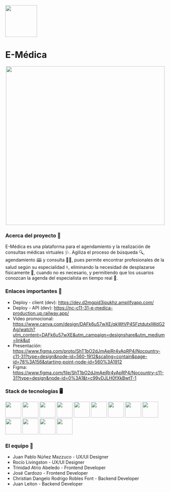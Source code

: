 <div align="left">
  <img src="https://github.com/No-Country/NC-C11-31-E-Medica/assets/108427945/80082a3a-10ac-4cb8-8665-6ab98efbae88" width="100">
</div>

# **E-Médica** #
<div align="center">
  <img src="https://github.com/No-Country/NC-C11-31-E-Medica/assets/108427945/12c125ef-3130-4cde-95d6-1c5be99484db"   width="500">
</div>

### Acerca del proyecto 📜 ###
E-Médica es una plataforma para el agendamiento y la realización de consultas médicas virtuales 🩺. Agiliza el proceso de búsqueda 🔍, agendamiento 🕮 y consulta 👨‍⚕️, pues permite encontrar profesionales de la salud según su especialidad ⚕️, eliminando la necesidad de desplazarse físicamente 🚗, cuando no es necesario, y permitiendo que los usuarios conozcan la agenda del especialista en tiempo real 📆.

### Enlaces importantes 🔗 ###
- Deploy - client (dev): https://dev.d2mgpjd3ipukhz.amplifyapp.com/ 
- Deploy - API (dev): https://nc-c11-31-e-medica-production.up.railway.app/
- Video promocional: https://www.canva.com/design/DAFk6u57wXE/qkWtVP4SFztdutxlWdG2Ag/watch?utm_content=DAFk6u57wXE&utm_campaign=designshare&utm_medium=link&ut
- Presentación: https://www.figma.com/proto/ShT1bO2dJmAejRr4yApRP4/Nocountry-c11-31?type=design&node-id=560-1912&scaling=contain&page-id=78%3A156&starting-point-node-id=560%3A1912
- Figma: https://www.figma.com/file/ShT1bO2dJmAejRr4yApRP4/Nocountry-c11-31?type=design&node-id=0%3A1&t=c99vDJLH0fXkBwtT-1

### Stack de tecnologías 🖥️ ###
<span>
  <img src="https://user-images.githubusercontent.com/108427945/220447577-2d40e53b-d911-4919-9df8-1a832e7264e1.png" width="50" height="50" >
</span>
<span>
  <img src="https://user-images.githubusercontent.com/108427945/220797241-e4531353-02ae-4f36-960e-a90259867b9f.png" width="50" height="50" >
</span>
<span>
  <img src="https://user-images.githubusercontent.com/108427945/220448197-9361ad94-2867-4aca-8bcd-3a4ddb2b499c.png" width="50" height="50" >
</span>
<span>
  <img src="https://user-images.githubusercontent.com/108427945/220448406-7bcd41a4-e0c3-4d97-8901-6ec45c3effa5.png" width="50" height="50" >
</span>
<span>
  <img src="https://github.com/No-Country/NC-C11-31-E-Medica/assets/108427945/a8de593a-fa52-4859-acc8-8fe53ea4ff25" width="50" height="50" >
</span>
<span>
  <img src="https://user-images.githubusercontent.com/108427945/220798061-16bd9b8a-e763-4004-b95a-1bfecd456404.png" width="50" height="50" >
</span>
<span>
  <img src="https://user-images.githubusercontent.com/108427945/220798508-6728ea7d-e461-4df5-a24a-f6a378dca838.png" width="50" height="50" >
</span>
<span>
  <img src="https://user-images.githubusercontent.com/108427945/220450396-5786cd98-e2ce-47e8-b15f-056a251bd01b.png" width="50" height="50" >
</span>
<span>
  <img src="https://user-images.githubusercontent.com/108427945/220450657-a17aca01-f90d-4843-9137-20bca9668a22.png" width="50" height="50" >
</span>
<span>
  <img src="https://user-images.githubusercontent.com/108427945/220451016-cfb63adb-0aa4-493a-bef0-e090e301b3b1.png" width="50" height="50" >
</span>
<span>
  <img src="https://github.com/No-Country/NC-C11-31-E-Medica/assets/108427945/53cf1403-17ad-4dc2-bae2-961cbe4bb179" width="50" height="50" >
</span>
<span>
  <img src="https://github.com/No-Country/NC-C11-31-E-Medica/assets/108427945/d4f1c843-00d0-4a67-b5a3-780e35afd882" width="50" height="50" >
</span>
<span>
  <img src="https://github.com/No-Country/NC-C11-31-E-Medica/assets/108427945/dcfa840a-7dae-4e4f-b99b-de80cbb59916" width="50" height="50" >
</span>

### El equipo 🚩 ###
- Juan Pablo Núñez Mazzuco - UX/UI Designer
- Rocío Livingston - UX/UI Designer
- Trinidad Atrio Abeledo - Frontend Developer
- José Cardozo - Frontend Developer
- Christian Dangelo Rodrigo Robles Font - Backend Developer
- Juan Leiton - Backend Developer
